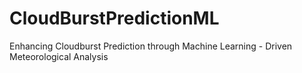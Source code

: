 # CloudBurstPredictionML
Enhancing Cloudburst Prediction through Machine Learning - Driven Meteorological Analysis

